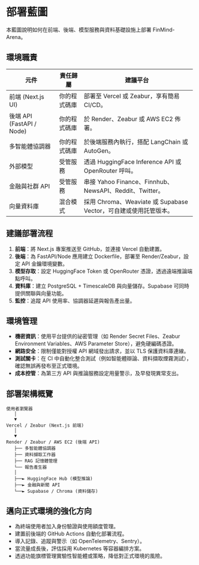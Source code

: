 # 部署藍圖

本藍圖說明如何在前端、後端、模型服務與資料基礎設施上部署 FinMind-Arena。

## 環境職責
| 元件 | 責任歸屬 | 建議平台 |
|------|----------|----------|
| 前端 (Next.js UI) | 你的程式碼庫 | 部署至 Vercel 或 Zeabur，享有簡易 CI/CD。 |
| 後端 API (FastAPI / Node) | 你的程式碼庫 | 於 Render、Zeabur 或 AWS EC2 佈署。 |
| 多智能體協調器 | 你的程式碼庫 | 於後端服務內執行，搭配 LangChain 或 AutoGen。 |
| 外部模型 | 受管服務 | 透過 HuggingFace Inference API 或 OpenRouter 呼叫。 |
| 金融與社群 API | 受管服務 | 串接 Yahoo Finance、Finnhub、NewsAPI、Reddit、Twitter。 |
| 向量資料庫 | 混合模式 | 採用 Chroma、Weaviate 或 Supabase Vector，可自建或使用託管版本。 |

## 建議部署流程
1. **前端**：將 Next.js 專案推送至 GitHub，並連接 Vercel 自動建置。
2. **後端**：為 FastAPI/Node 應用建立 Dockerfile，部署至 Render/Zeabur，設定 API 金鑰環境變數。
3. **模型存取**：設定 HuggingFace Token 或 OpenRouter 憑證，透過遠端推論端點呼叫。
4. **資料庫**：建立 PostgreSQL + TimescaleDB 與向量儲存。Supabase 可同時提供關聯與向量功能。
5. **監控**：追蹤 API 使用率、協調器延遲與報告產出量。

## 環境管理
- **機密資訊**：使用平台提供的祕密管理（如 Render Secret Files、Zeabur Environment Variables、AWS Parameter Store），避免硬編碼憑證。
- **網路安全**：限制僅能對授權 API 網域發出請求，並以 TLS 保護資料庫連線。
- **測試關卡**：在 CI 中自動化整合測試（例如智能體辯論、資料擷取煙霧測試），確認無誤再發布至正式環境。
- **成本控管**：為第三方 API 與推論服務設定用量警示，及早發現異常支出。

## 部署架構概覽
```
使用者瀏覽器
   │
   ▼
Vercel / Zeabur (Next.js 前端)
   │
   ▼
Render / Zeabur / AWS EC2 (後端 API)
   ├── 多智能體協調器
   ├── 資料擷取工作器
   ├── RAG 記憶體管理
   └── 報告產生器
   │
   ├──► HuggingFace Hub (模型推論)
   ├──► 金融與新聞 API
   └──► Supabase / Chroma (資料儲存)
```

## 邁向正式環境的強化方向
- 為終端使用者加入身份驗證與使用額度管理。
- 建置前後端的 GitHub Actions 自動化部署流程。
- 導入記錄、追蹤與警示（如 OpenTelemetry、Sentry）。
- 當流量成長後，評估採用 Kubernetes 等容器編排方案。
- 透過功能旗標管理實驗性智能體或策略，降低對正式環境的風險。

